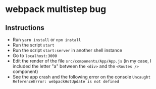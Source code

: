 # webpack multistep bug

## Instructions

* Run `yarn install` or `npm install`
* Run the script `start`
* Run the script `start:server` in another shell instance
* Go to `localhost:3000`
* Edit the render of the file `src/components/App/App.js` (in my case, I included the letter "a" between the `<div>` and the `<Routes />` component)
* See the app crash and the following error on the console `Uncaught ReferenceError: webpackHotUpdate is not defined`
